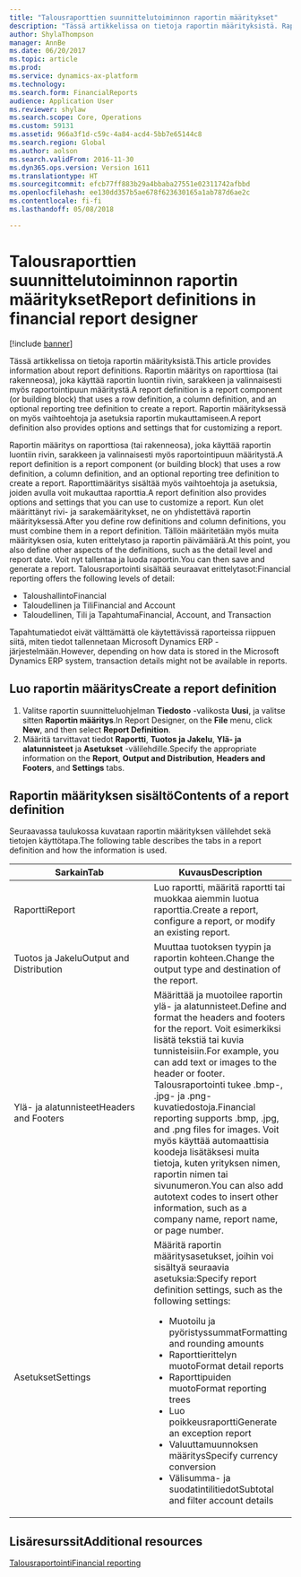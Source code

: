 ```yaml
---
title: "Talousraporttien suunnittelutoiminnon raportin määritykset"
description: "Tässä artikkelissa on tietoja raportin määrityksistä. Raportin määritys on raporttiosa (tai rakenneosa), joka käyttää raportin luontiin rivin, sarakkeen ja valinnaisesti myös raportointipuun määritystä. Raportin määrityksessä on myös vaihtoehtoja ja asetuksia raportin mukauttamiseen."
author: ShylaThompson
manager: AnnBe
ms.date: 06/20/2017
ms.topic: article
ms.prod: 
ms.service: dynamics-ax-platform
ms.technology: 
ms.search.form: FinancialReports
audience: Application User
ms.reviewer: shylaw
ms.search.scope: Core, Operations
ms.custom: 59131
ms.assetid: 966a3f1d-c59c-4a84-acd4-5bb7e65144c8
ms.search.region: Global
ms.author: aolson
ms.search.validFrom: 2016-11-30
ms.dyn365.ops.version: Version 1611
ms.translationtype: HT
ms.sourcegitcommit: efcb77ff883b29a4bbaba27551e02311742afbbd
ms.openlocfilehash: ee130dd357b5ae678f623630165a1ab787d6ae2c
ms.contentlocale: fi-fi
ms.lasthandoff: 05/08/2018

---
```


# <a name="report-definitions-in-financial-report-designer"></a><span data-ttu-id="212ee-105">Talousraporttien suunnittelutoiminnon raportin määritykset</span><span class="sxs-lookup"><span data-stu-id="212ee-105">Report definitions in financial report designer</span></span>

[!include [banner](../includes/banner.md)]

<span data-ttu-id="212ee-106">Tässä artikkelissa on tietoja raportin määrityksistä.</span><span class="sxs-lookup"><span data-stu-id="212ee-106">This article provides information about report definitions.</span></span> <span data-ttu-id="212ee-107">Raportin määritys on raporttiosa (tai rakenneosa), joka käyttää raportin luontiin rivin, sarakkeen ja valinnaisesti myös raportointipuun määritystä.</span><span class="sxs-lookup"><span data-stu-id="212ee-107">A report definition is a report component (or building block) that uses a row definition, a column definition, and an optional reporting tree definition to create a report.</span></span> <span data-ttu-id="212ee-108">Raportin määrityksessä on myös vaihtoehtoja ja asetuksia raportin mukauttamiseen.</span><span class="sxs-lookup"><span data-stu-id="212ee-108">A report definition also provides options and settings that for customizing a report.</span></span> 

<span data-ttu-id="212ee-109">Raportin määritys on raporttiosa (tai rakenneosa), joka käyttää raportin luontiin rivin, sarakkeen ja valinnaisesti myös raportointipuun määritystä.</span><span class="sxs-lookup"><span data-stu-id="212ee-109">A report definition is a report component (or building block) that uses a row definition, a column definition, and an optional reporting tree definition to create a report.</span></span> <span data-ttu-id="212ee-110">Raporttimääritys sisältää myös vaihtoehtoja ja asetuksia, joiden avulla voit mukauttaa raporttia.</span><span class="sxs-lookup"><span data-stu-id="212ee-110">A report definition also provides options and settings that you can use to customize a report.</span></span> <span data-ttu-id="212ee-111">Kun olet määrittänyt rivi- ja sarakemääritykset, ne on yhdistettävä raportin määrityksessä.</span><span class="sxs-lookup"><span data-stu-id="212ee-111">After you define row definitions and column definitions, you must combine them in a report definition.</span></span> <span data-ttu-id="212ee-112">Tällöin määritetään myös muita määrityksen osia, kuten erittelytaso ja raportin päivämäärä.</span><span class="sxs-lookup"><span data-stu-id="212ee-112">At this point, you also define other aspects of the definitions, such as the detail level and report date.</span></span> <span data-ttu-id="212ee-113">Voit nyt tallentaa ja luoda raportin.</span><span class="sxs-lookup"><span data-stu-id="212ee-113">You can then save and generate a report.</span></span> <span data-ttu-id="212ee-114">Talousraportointi sisältää seuraavat erittelytasot:</span><span class="sxs-lookup"><span data-stu-id="212ee-114">Financial reporting offers the following levels of detail:</span></span>

-   <span data-ttu-id="212ee-115">Taloushallinto</span><span class="sxs-lookup"><span data-stu-id="212ee-115">Financial</span></span>
-   <span data-ttu-id="212ee-116">Taloudellinen ja Tili</span><span class="sxs-lookup"><span data-stu-id="212ee-116">Financial and Account</span></span>
-   <span data-ttu-id="212ee-117">Taloudellinen, Tili ja Tapahtuma</span><span class="sxs-lookup"><span data-stu-id="212ee-117">Financial, Account, and Transaction</span></span>

<span data-ttu-id="212ee-118">Tapahtumatiedot eivät välttämättä ole käytettävissä raporteissa riippuen siitä, miten tiedot tallennetaan Microsoft Dynamics ERP -järjestelmään.</span><span class="sxs-lookup"><span data-stu-id="212ee-118">However, depending on how data is stored in the Microsoft Dynamics ERP system, transaction details might not be available in reports.</span></span>

## <a name="create-a-report-definition"></a><span data-ttu-id="212ee-119">Luo raportin määritys</span><span class="sxs-lookup"><span data-stu-id="212ee-119">Create a report definition</span></span>
1.  <span data-ttu-id="212ee-120">Valitse raportin suunnitteluohjelman **Tiedosto** -valikosta **Uusi**, ja valitse sitten **Raportin määritys**.</span><span class="sxs-lookup"><span data-stu-id="212ee-120">In Report Designer, on the **File** menu, click **New**, and then select **Report Definition**.</span></span>
2.  <span data-ttu-id="212ee-121">Määritä tarvittavat tiedot **Raportti**, **Tuotos ja Jakelu**, **Ylä- ja alatunnisteet** ja **Asetukset** -välilehdille.</span><span class="sxs-lookup"><span data-stu-id="212ee-121">Specify the appropriate information on the **Report**, **Output and Distribution**, **Headers and Footers**, and **Settings** tabs.</span></span>

## <a name="contents-of-a-report-definition"></a><span data-ttu-id="212ee-122">Raportin määrityksen sisältö</span><span class="sxs-lookup"><span data-stu-id="212ee-122">Contents of a report definition</span></span>
<span data-ttu-id="212ee-123">Seuraavassa taulukossa kuvataan raportin määrityksen välilehdet sekä tietojen käyttötapa.</span><span class="sxs-lookup"><span data-stu-id="212ee-123">The following table describes the tabs in a report definition and how the information is used.</span></span>

<table>
<colgroup>
<col width="50%" />
<col width="50%" />
</colgroup>
<thead>
<tr class="header">
<th><span data-ttu-id="212ee-124">Sarkain</span><span class="sxs-lookup"><span data-stu-id="212ee-124">Tab</span></span></th>
<th><span data-ttu-id="212ee-125">Kuvaus</span><span class="sxs-lookup"><span data-stu-id="212ee-125">Description</span></span></th>
</tr>
</thead>
<tbody>
<tr class="odd">
<td><span data-ttu-id="212ee-126">Raportti</span><span class="sxs-lookup"><span data-stu-id="212ee-126">Report</span></span></td>
<td><span data-ttu-id="212ee-127">Luo raportti, määritä raportti tai muokkaa aiemmin luotua raporttia.</span><span class="sxs-lookup"><span data-stu-id="212ee-127">Create a report, configure a report, or modify an existing report.</span></span></td>
</tr>
<tr class="even">
<td><span data-ttu-id="212ee-128">Tuotos ja Jakelu</span><span class="sxs-lookup"><span data-stu-id="212ee-128">Output and Distribution</span></span></td>
<td><span data-ttu-id="212ee-129">Muuttaa tuotoksen tyypin ja raportin kohteen.</span><span class="sxs-lookup"><span data-stu-id="212ee-129">Change the output type and destination of the report.</span></span></td>
</tr>
<tr class="odd">
<td><span data-ttu-id="212ee-130">Ylä- ja alatunnisteet</span><span class="sxs-lookup"><span data-stu-id="212ee-130">Headers and Footers</span></span></td>
<td><span data-ttu-id="212ee-131">Määrittää ja muotoilee raportin ylä- ja alatunnisteet.</span><span class="sxs-lookup"><span data-stu-id="212ee-131">Define and format the headers and footers for the report.</span></span> <span data-ttu-id="212ee-132">Voit esimerkiksi lisätä tekstiä tai kuvia tunnisteisiin.</span><span class="sxs-lookup"><span data-stu-id="212ee-132">For example, you can add text or images to the header or footer.</span></span> <span data-ttu-id="212ee-133">Talousraportointi tukee .bmp-, .jpg- ja .png-kuvatiedostoja.</span><span class="sxs-lookup"><span data-stu-id="212ee-133">Financial reporting supports .bmp, .jpg, and .png files for images.</span></span> <span data-ttu-id="212ee-134">Voit myös käyttää automaattisia koodeja lisätäksesi muita tietoja, kuten yrityksen nimen, raportin nimen tai sivunumeron.</span><span class="sxs-lookup"><span data-stu-id="212ee-134">You can also add autotext codes to insert other information, such as a company name, report name, or page number.</span></span></td>
</tr>
<tr class="even">
<td><span data-ttu-id="212ee-135">Asetukset</span><span class="sxs-lookup"><span data-stu-id="212ee-135">Settings</span></span></td>
<td><span data-ttu-id="212ee-136">Määritä raportin määritysasetukset, joihin voi sisältyä seuraavia asetuksia:</span><span class="sxs-lookup"><span data-stu-id="212ee-136">Specify report definition settings, such as the following settings:</span></span>
<ul>
<li><span data-ttu-id="212ee-137">Muotoilu ja pyöristyssummat</span><span class="sxs-lookup"><span data-stu-id="212ee-137">Formatting and rounding amounts</span></span></li>
<li><span data-ttu-id="212ee-138">Raporttierittelyn muoto</span><span class="sxs-lookup"><span data-stu-id="212ee-138">Format detail reports</span></span></li>
<li><span data-ttu-id="212ee-139">Raporttipuiden muoto</span><span class="sxs-lookup"><span data-stu-id="212ee-139">Format reporting trees</span></span></li>
<li><span data-ttu-id="212ee-140">Luo poikkeusraportti</span><span class="sxs-lookup"><span data-stu-id="212ee-140">Generate an exception report</span></span></li>
<li><span data-ttu-id="212ee-141">Valuuttamuunnoksen määritys</span><span class="sxs-lookup"><span data-stu-id="212ee-141">Specify currency conversion</span></span></li>
<li><span data-ttu-id="212ee-142">Välisumma- ja suodatintilitiedot</span><span class="sxs-lookup"><span data-stu-id="212ee-142">Subtotal and filter account details</span></span></li>
</ul></td>
</tr>
</tbody>
</table>



<a name="additional-resources"></a><span data-ttu-id="212ee-143">Lisäresurssit</span><span class="sxs-lookup"><span data-stu-id="212ee-143">Additional resources</span></span>
--------

[<span data-ttu-id="212ee-144">Talousraportointi</span><span class="sxs-lookup"><span data-stu-id="212ee-144">Financial reporting</span></span>](financial-reporting-intro.md)




